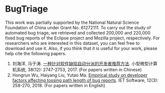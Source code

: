 # BugTriage

This work was partially supported by the National Natural Science Foundation of China under Grant No. 61272111. To carry out the study of automated bug triage, we retrieved and collected 200,000 and 220,000 fixed bug reports of the Eclipse project and Mozilla project, respectively. For researchers who are interested in this dataset, you can feel free to download and use it. Also, if you think that it is useful for your work, please help cite the following papers. 

1. 刘海洋, 马于涛. [一种针对软件缺陷自动分派的开发者推荐方法](http://xwxt.sict.ac.cn/CN/Y2017/V38/I12/2747). 小型微型计算机系统, 38(12): 2747-2753, 2017. (For papers written in Chinese)
2. Hongrun Wu, Haiyang Liu, Yutao Ma. [Empirical study on developer factors affecting tossing path length of bug reports](http://digital-library.theiet.org/content/journals/10.1049/iet-sen.2017.0159). IET Software, 12(3): 258-270, 2018. (For papers written in English)
